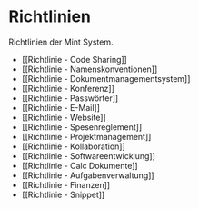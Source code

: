 # Richtlinien
Richtlinien der Mint System.

* [[Richtlinie - Code Sharing]]  
* [[Richtlinie - Namenskonventionen]]  
* [[Richtlinie - Dokumentmanagementsystem]]  
* [[Richtlinie - Konferenz]]  
* [[Richtlinie - Passwörter]]  
* [[Richtlinie - E-Mail]]  
* [[Richtlinie - Website]]  
* [[Richtlinie - Spesenreglement]]  
* [[Richtlinie - Projektmanagement]]
* [[Richtlinie - Kollaboration]]
* [[Richtlinie - Softwareentwicklung]]
* [[Richtlinie - Calc Dokumente]]
* [[Richtlinie - Aufgabenverwaltung]]
* [[Richtlinie - Finanzen]]
* [[Richtlinie - Snippet]]